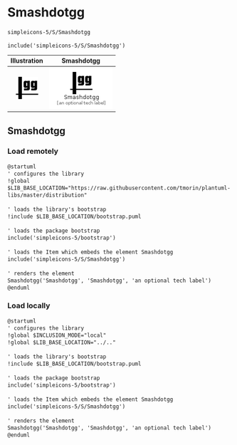 # Smashdotgg


```text
simpleicons-5/S/Smashdotgg
```

```text
include('simpleicons-5/S/Smashdotgg')
```



| Illustration | Smashdotgg |
| :---: | :---: |
| ![illustration for Illustration](../../simpleicons-5/S/Smashdotgg.png) | ![illustration for Smashdotgg](../../simpleicons-5/S/Smashdotgg.Local.png) |




## Smashdotgg

### Load remotely
```plantuml
@startuml
' configures the library
!global $LIB_BASE_LOCATION="https://raw.githubusercontent.com/tmorin/plantuml-libs/master/distribution"

' loads the library's bootstrap
!include $LIB_BASE_LOCATION/bootstrap.puml

' loads the package bootstrap
include('simpleicons-5/bootstrap')

' loads the Item which embeds the element Smashdotgg
include('simpleicons-5/S/Smashdotgg')

' renders the element
Smashdotgg('Smashdotgg', 'Smashdotgg', 'an optional tech label')
@enduml
```

### Load locally
```plantuml
@startuml
' configures the library
!global $INCLUSION_MODE="local"
!global $LIB_BASE_LOCATION="../.."

' loads the library's bootstrap
!include $LIB_BASE_LOCATION/bootstrap.puml

' loads the package bootstrap
include('simpleicons-5/bootstrap')

' loads the Item which embeds the element Smashdotgg
include('simpleicons-5/S/Smashdotgg')

' renders the element
Smashdotgg('Smashdotgg', 'Smashdotgg', 'an optional tech label')
@enduml
```

